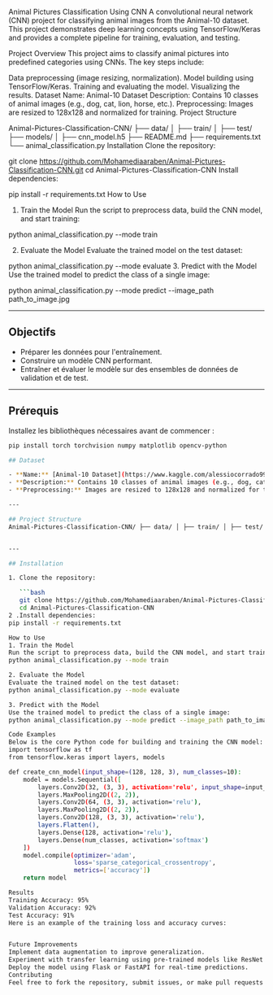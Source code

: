 Animal Pictures Classification Using CNN
A convolutional neural network (CNN) project for classifying animal images from the Animal-10 dataset. This project demonstrates deep learning concepts using TensorFlow/Keras and provides a complete pipeline for training, evaluation, and testing.

Project Overview
This project aims to classify animal pictures into predefined categories using CNNs. The key steps include:

Data preprocessing (image resizing, normalization).
Model building using TensorFlow/Keras.
Training and evaluating the model.
Visualizing the results.
Dataset
Name: Animal-10 Dataset
Description: Contains 10 classes of animal images (e.g., dog, cat, lion, horse, etc.).
Preprocessing: Images are resized to 128x128 and normalized for training.
Project Structure

Animal-Pictures-Classification-CNN/
├── data/
│   ├── train/
│   ├── test/
├── models/
│   ├── cnn_model.h5
├── README.md
├── requirements.txt
└── animal_classification.py
Installation
Clone the repository:


git clone https://github.com/Mohamediaaraben/Animal-Pictures-Classification-CNN.git
cd Animal-Pictures-Classification-CNN
Install dependencies:

pip install -r requirements.txt
How to Use
1. Train the Model
Run the script to preprocess data, build the CNN model, and start training:

python animal_classification.py --mode train

2. Evaluate the Model
Evaluate the trained model on the test dataset:


python animal_classification.py --mode evaluate
3. Predict with the Model
Use the trained model to predict the class of a single image:

python animal_classification.py --mode predict --image_path path_to_image.jpg


----------------------------------------------------------------------------------------------------------
## Objectifs

- Préparer les données pour l'entraînement.
- Construire un modèle CNN performant.
- Entraîner et évaluer le modèle sur des ensembles de données de validation et de test.

---

## Prérequis

Installez les bibliothèques nécessaires avant de commencer :

```bash
pip install torch torchvision numpy matplotlib opencv-python

## Dataset

- **Name:** [Animal-10 Dataset](https://www.kaggle.com/alessiocorrado99/animals10)
- **Description:** Contains 10 classes of animal images (e.g., dog, cat, lion, horse, etc.).
- **Preprocessing:** Images are resized to 128x128 and normalized for training.

---

## Project Structure
Animal-Pictures-Classification-CNN/ ├── data/ │ ├── train/ │ ├── test/ ├── models/ │ ├── cnn_model.h5 ├── README.md ├── requirements.txt └── animal_classification.py


---

## Installation

1. Clone the repository:

   ```bash
   git clone https://github.com/Mohamediaaraben/Animal-Pictures-Classification-CNN.git
   cd Animal-Pictures-Classification-CNN
2 .Install dependencies:
pip install -r requirements.txt

How to Use
1. Train the Model
Run the script to preprocess data, build the CNN model, and start training:
python animal_classification.py --mode train

2. Evaluate the Model
Evaluate the trained model on the test dataset:
python animal_classification.py --mode evaluate

3. Predict with the Model
Use the trained model to predict the class of a single image:
python animal_classification.py --mode predict --image_path path_to_image.jpg

Code Examples
Below is the core Python code for building and training the CNN model:
import tensorflow as tf
from tensorflow.keras import layers, models

def create_cnn_model(input_shape=(128, 128, 3), num_classes=10):
    model = models.Sequential([
        layers.Conv2D(32, (3, 3), activation='relu', input_shape=input_shape),
        layers.MaxPooling2D((2, 2)),
        layers.Conv2D(64, (3, 3), activation='relu'),
        layers.MaxPooling2D((2, 2)),
        layers.Conv2D(128, (3, 3), activation='relu'),
        layers.Flatten(),
        layers.Dense(128, activation='relu'),
        layers.Dense(num_classes, activation='softmax')
    ])
    model.compile(optimizer='adam',
                  loss='sparse_categorical_crossentropy',
                  metrics=['accuracy'])
    return model

Results
Training Accuracy: 95%
Validation Accuracy: 92%
Test Accuracy: 91%
Here is an example of the training loss and accuracy curves:


Future Improvements
Implement data augmentation to improve generalization.
Experiment with transfer learning using pre-trained models like ResNet or VGG.
Deploy the model using Flask or FastAPI for real-time predictions.
Contributing
Feel free to fork the repository, submit issues, or make pull requests to enhance the project.

